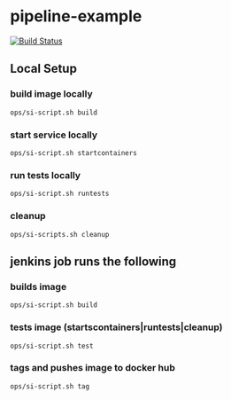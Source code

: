 # pipeline-example
[![Build Status](http://jenkins.vungle.com:8080/buildStatus/icon?job=pullrequest-pipeline-example)](http://jenkins.vungle.com:8080/view/system-integration/view/system-integration-jobs/job/pullrequest-pipeline-example/)

## Local Setup
### build image locally
`ops/si-script.sh build`
### start service locally 
`ops/si-script.sh startcontainers`
### run tests locally
`ops/si-script.sh runtests`
### cleanup
`ops/si-scripts.sh cleanup`

## jenkins job runs the following
### builds image
`ops/si-script.sh build`
### tests image (startscontainers|runtests|cleanup)
`ops/si-script.sh test`
### tags and pushes image to docker hub
`ops/si-script.sh tag`
